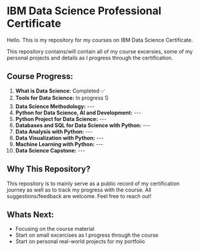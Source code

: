 # IBM Data Science Professional Certificate

Hello. This is my repository for my courses on IBM Data Science Certificate.

This repository contains/will contain all of my course excersies, some of my personal projects and details as I progress through the certification.


## Course Progress:
  1. **What is Data Science:** Completed ✅
  2. **Tools for Data Science:** In progress 🔃
  3. **Data Science Methodology:** ---
  4. **Python for Data Science, AI and Development:** ---
  5. **Python Project for Data Science:** ---
  6. **Databases and SQL for Data Science with Python:** ---
  7. **Data Analysis with Python:** ---
  8. **Data Visualization with Python:** ---
  9. **Machine Learning with Python:** ---
  10. **Data Science Capstone:** ---

## Why This Repository?
This repository is to mainly serve as a public record of my certification journey as well as to track my progress with the course.
All suggestions/feedback are welcome. Feel free to reach out!

## Whats Next:
  - Focusing on the course material
  - Start on small excercises as I progress through the course
  - Start on personal real-world projects for my portfolio


